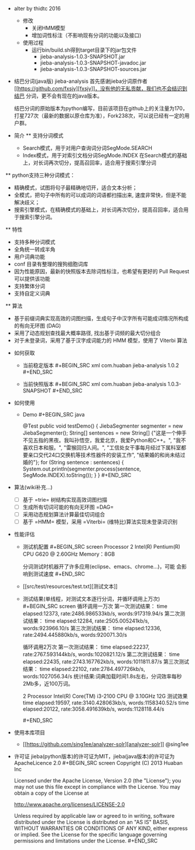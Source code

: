 * alter by thidtc 2016
  - 修改
    + 关闭HMM模型
    + 增加词性标注（不影响现有分词的功能以及接口)
  - 使用过程
    + 运行bin/build.sh得到target目录下的jar包文件
      * jieba-analysis-1.0.3-SNAPSHOT.jar        
      * jieba-analysis-1.0.3-SNAPSHOT-javadoc.jar
      * jieba-analysis-1.0.3-SNAPSHOT-sources.jar

* 结巴分词(java版) jieba-analysis
  首先感谢jieba分词原作者[[https://github.com/fxsjy][fxsjy]]，没有他的无私贡献，我们也不会结识到结巴
  分词，更不会有现在的java版本。

  结巴分词的原始版本为python编写，目前该项目在github上的关注量为170，
  打星727次（最新的数据以原仓库为准），Fork238次，可以说已经有一定的用户群。



* 简介
** 支持分词模式
   - Search模式，用于对用户查询词分词SegMode.SEARCH
   - Index模式，用于对索引文档分词SegMode.INDEX 在Search模式的基础上，对长词再次切分，提高召回率，适合用于搜索引擎分词
   
** python支持三种分词模式：
   - 精确模式，试图将句子最精确地切开，适合文本分析；
   - 全模式，把句子中所有的可以成词的词语都扫描出来, 速度非常快，但是不能解决歧义；
   - 搜索引擎模式，在精确模式的基础上，对长词再次切分，提高召回率，适合用于搜索引擎分词。

** 特性
   - 支持多种分词模式
   - 全角统一转成半角
   - 用户词典功能
   - conf 目录有整理的搜狗细胞词库
   - 因为性能原因，最新的快照版本去除词性标注，也希望有更好的 Pull Request 可以提供该功能
   - 支持繁体分词
   - 支持自定义词典
   
** 算法
   - 基于前缀词典实现高效的词图扫描，生成句子中汉字所有可能成词情况所构成的有向无环图 (DAG)
   - 采用了动态规划查找最大概率路径, 找出基于词频的最大切分组合
   - 对于未登录词，采用了基于汉字成词能力的 HMM 模型，使用了 Viterbi 算法

* 如何获取
  - 当前稳定版本
    #+BEGIN_SRC xml
      <dependency>
        <groupId>com.huaban</groupId>
        <artifactId>jieba-analysis</artifactId>
        <version>1.0.2</version>
      </dependency>
    #+END_SRC

  - 当前快照版本
    #+BEGIN_SRC xml
      <dependency>
        <groupId>com.huaban</groupId>
        <artifactId>jieba-analysis</artifactId>
        <version>1.0.3-SNAPSHOT</version>
      </dependency>
    #+END_SRC


* 如何使用
  - Demo
  #+BEGIN_SRC java

    @Test
    public void testDemo() {
        JiebaSegmenter segmenter = new JiebaSegmenter();
        String[] sentences =
            new String[] {"这是一个伸手不见五指的黑夜。我叫孙悟空，我爱北京，我爱Python和C++。", "我不喜欢日本和服。", "雷猴回归人间。",
                          "工信处女干事每月经过下属科室都要亲口交代24口交换机等技术性器件的安装工作", "结果婚的和尚未结过婚的"};
        for (String sentence : sentences) {
            System.out.println(segmenter.process(sentence, SegMode.INDEX).toString());
        }
    }
  #+END_SRC

* 算法(wiki补充...)
  - [ ] 基于 =trie= 树结构实现高效词图扫描
  - [ ] 生成所有切词可能的有向无环图 =DAG=
  - [ ] 采用动态规划算法计算最佳切词组合
  - [ ] 基于 =HMM= 模型，采用 =Viterbi= (维特比)算法实现未登录词识别

* 性能评估
  - 测试机配置
  #+BEGIN_SRC screen
    Processor 2 Intel(R) Pentium(R) CPU G620 @ 2.60GHz
    Memory：8GB

    分词测试时机器开了许多应用(eclipse、emacs、chrome...)，可能
    会影响到测试速度
  #+END_SRC
  - [[src/test/resources/test.txt][测试文本]]
  - 测试结果(单线程，对测试文本逐行分词，并循环调用上万次)
    #+BEGIN_SRC screen
      循环调用一万次
      第一次测试结果：
      time elapsed:12373, rate:2486.986533kb/s, words:917319.94/s
      第二次测试结果：
      time elapsed:12284, rate:2505.005241kb/s, words:923966.10/s
      第三次测试结果：
      time elapsed:12336, rate:2494.445880kb/s, words:920071.30/s

      循环调用2万次
      第一次测试结果：
      time elapsed:22237, rate:2767.593144kb/s, words:1020821.12/s
      第二次测试结果：
      time elapsed:22435, rate:2743.167762kb/s, words:1011811.87/s
      第三次测试结果：
      time elapsed:22102, rate:2784.497726kb/s, words:1027056.34/s
      统计结果:词典加载时间1.8s左右，分词效率每秒2Mb多，近100万词。

      2 Processor Intel(R) Core(TM) i3-2100 CPU @ 3.10GHz
      12G 测试效果
      time elapsed:19597, rate:3140.428063kb/s, words:1158340.52/s
      time elapsed:20122, rate:3058.491639kb/s, words:1128118.44/s

    #+END_SRC

* 使用本库项目
  - [[https://github.com/sing1ee/analyzer-solr][analyzer-solr]] @sing1ee


* 许可证
  jieba(python版本)的许可证为MIT，jieba(java版本)的许可证为ApacheLicence 2.0
  #+BEGIN_SRC screen
    Copyright (C) 2013 Huaban Inc

    Licensed under the Apache License, Version 2.0 (the "License"); you may not use this file except in compliance with the License. You may obtain a copy of the License at

    http://www.apache.org/licenses/LICENSE-2.0

    Unless required by applicable law or agreed to in writing, software distributed under the License is distributed on an "AS IS" BASIS, WITHOUT WARRANTIES OR CONDITIONS OF ANY KIND, either express or implied. See the License for the specific language governing permissions and limitations under the License.
  #+END_SRC
